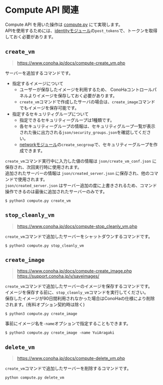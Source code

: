 # Compute API 関連

Compute API を用いた操作は [compute.py](../src/compute.py) にて実現します。  
APIを使用するためには、[identityモジュール](identity.md)の`post_tokens`で、トークンを取得しておく必要があります。

## `create_vm`

> https://www.conoha.jp/docs/compute-create_vm.php  

サーバーを追加するコマンドです。  

* 指定するイメージについて
  * ユーザーが保存したイメージを利用するため、 ConoHaコントロールパネルよりイメージを保存しておく必要があります。
  * `create_vm`コマンドで作成したサーバの場合は、`create_image`コマンドでもイメージを保存可能です。
* 指定するセキュリティグループについて
  * 指定できるセキュリティーグループは1種類です。
  * 各セキュリティーグループの情報は、セキュリティグループ一覧が表示された後に出力される`json/security_groups.json`を確認してください。
  * [networkモジュール](network.md)の`create_secgroup`で、セキュリティーグループを作成できます。

`create_vm`コマンド実行中に入力した値の情報は `json/create_vm_conf.json` に保存され、次回実行時に使用されます。  
追加されたサーバーの情報は `json/created_server.json` に保存され、他のコマンドで使用されます。  
`json/created_server.json` はサーバー追加の度に上書きされるため、コマンド操作できるのは最後に追加されたサーバーのみです。  

```
$ python3 compute.py create_vm
```

## `stop_cleanly_vm`


> https://www.conoha.jp/docs/compute-stop_cleanly_vm.php  

`create_vm`コマンドで追加したサーバーをシャットダウンするコマンドです。
```
$ python3 compute.py stop_cleanly_vm
```
  
## `create_image`

> https://www.conoha.jp/docs/compute-create_image.php  
> https://support.conoha.jp/v/saveimages/    

`create_vm`コマンドで追加したサーバーのイメージを保存するコマンドです。  
イメージを保存する前に、`stop_cleanly_vm`コマンドを実行してください。  
保存したイメージが90日間利用されなかった場合はConoHaの仕様により削除されます。(有料オプション契約時は除く)  

```
$ python3 compute.py create_image
```

事前にイメージ名を`-name`オプションで指定することもできます。  
```
$ python3 compute.py create_image -name YuiAragaki
```

## `delete_vm`

> https://www.conoha.jp/docs/compute-delete_vm.php

`create_vm`コマンドで追加したサーバーを削除するコマンドです。

```
python compute.py delete_vm
```
